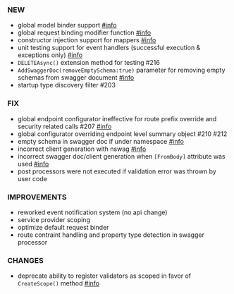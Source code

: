 ### NEW
- global model binder support [#info](https://fast-endpoints.com/docs/model-binding#global-request-binder)
- global request binding modifier function [#info](https://fast-endpoints.com/docs/model-binding#binding-modifier-function)
- constructor injection support for mappers [#info](https://fast-endpoints.com/docs/dependency-injection#entity-mapper-dependencies)
- unit testing support for event handlers (successful execution & exceptions only) [#info](https://github.com/FastEndpoints/Library/blob/main/Tests/UnitTests/FastEndpoints.UnitTests/EventBusTests.cs)
- `DELETEAsync()` extension method for testing #216
- `AddSwaggerDoc(removeEmptySchema:true)` parameter for removing empty schemas from swagger document [#info](https://fast-endpoints.com/docs/swagger-support#removing-empty-schema)
- startup type discovery filter #203

### FIX
- global endpoint configurator ineffective for route prefix override and security related calls #207 [#info](https://discord.com/channels/933662816458645504/1012563507339857930)
- global configurator overriding endpoint level summary object #210 #212
- empty schema in swagger doc if under namespace [#info](https://discord.com/channels/933662816458645504/1014025472792870992)
- incorrect client generation with nswag [#info](https://discord.com/channels/933662816458645504/1014300348275499058)
- incorrect swagger doc/client generation when `[FromBody]` attribute was used [#info](https://discord.com/channels/933662816458645504/1017005911220428871)
- post processors were not executed if validation error was thrown by user code

### IMPROVEMENTS
- reworked event notification system (no api change)
- service provider scoping
- optimize default request binder
- route contraint handling and property type detection in swagger processor

### CHANGES
- deprecate ability to register validators as scoped in favor of `CreateScope()` method [#info](https://fast-endpoints.com/docs/dependency-injection#validator-dependencies)
